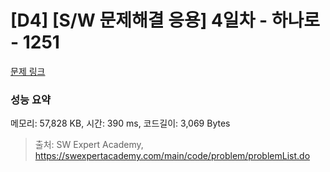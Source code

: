 # [D4] [S/W 문제해결 응용] 4일차 - 하나로 - 1251 

[문제 링크](https://swexpertacademy.com/main/code/problem/problemDetail.do?contestProbId=AV15StKqAQkCFAYD) 

### 성능 요약

메모리: 57,828 KB, 시간: 390 ms, 코드길이: 3,069 Bytes



> 출처: SW Expert Academy, https://swexpertacademy.com/main/code/problem/problemList.do